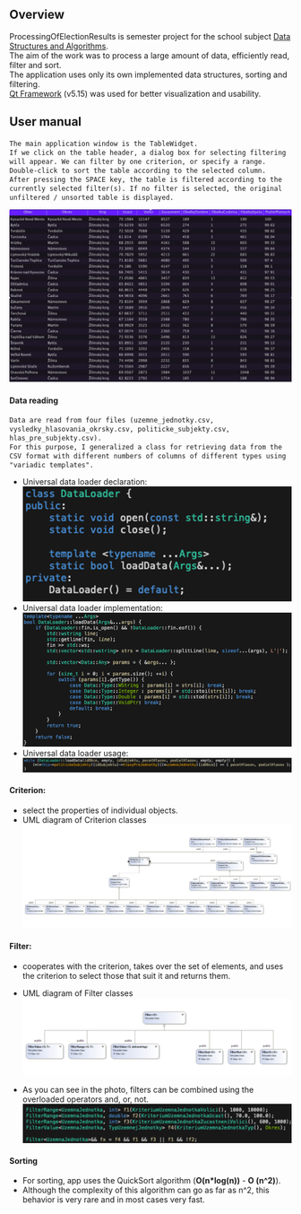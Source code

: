 ## Overview

ProcessingOfElectionResults is semester project for the school subject [Data Structures and Algorithms](https://vzdelavanie.uniza.sk/vzdelavanie/planinfo.php?kod=274661&lng=sk "Data Structures and Algorithms"). \
The aim of the work was to process a large amount of data, efficiently read, filter and sort. \
The application uses only its own implemented data structures, sorting and filtering. \
[Qt Framework](http://www.qt.io "Qt Framework") (v5.15) was used for better visualization and usability.

## User manual
	The main application window is the TableWidget.
	If we click on the table header, a dialog box for selecting filtering will appear. We can filter by one criterion, or specify a range.
	Double-click to sort the table according to the selected column.
	After pressing the SPACE key, the table is filtered according to the currently selected filter(s). If no filter is selected, the original unfiltered / unsorted table is displayed.
![Table](https://raw.githubusercontent.com/GabrielHalvonik/ProcessingOfElectionResults_DataStructures/master/manual_res/table.png)

#### Data reading
	Data are read from four files (uzemne_jednotky.csv, vysledky_hlasovania_okrsky.csv, politicke_subjekty.csv, hlas_pre_subjekty.csv).
	For this purpose, I generalized a class for retrieving data from the CSV format with different numbers of columns of different types using "variadic templates".
* Universal data loader declaration:
![DataLoaderDecl](https://raw.githubusercontent.com/GabrielHalvonik/ProcessingOfElectionResults_DataStructures/master/manual_res/loader_declaration.png)
* Universal data loader implementation:
![DataLoaderImpl](https://raw.githubusercontent.com/GabrielHalvonik/ProcessingOfElectionResults_DataStructures/master/manual_res/loader_impl.png)
* Universal data loader usage:
![DataLoaderUsage](https://raw.githubusercontent.com/GabrielHalvonik/ProcessingOfElectionResults_DataStructures/master/manual_res/loader_usage.png)

#### Criterion:
* select the properties of individual objects.
* UML diagram of Criterion classes
![CriterionUML](https://raw.githubusercontent.com/GabrielHalvonik/ProcessingOfElectionResults_DataStructures/master/manual_res/UML_kriterium.png)

#### Filter:
* cooperates with the criterion, takes over the set of elements, and uses the criterion to select those that suit it and returns them.
* UML diagram of Filter classes
![CriterionUML](https://raw.githubusercontent.com/GabrielHalvonik/ProcessingOfElectionResults_DataStructures/master/manual_res/UML_filter.png)

* As you can see in the photo, filters can be combined using the overloaded operators and, or, not.
![FilterUsage](https://raw.githubusercontent.com/GabrielHalvonik/ProcessingOfElectionResults_DataStructures/master/manual_res/kriteria_usage.png)

#### Sorting

* For sorting, app uses the QuickSort algorithm (**O(n*log(n))** - **O (n^2)**).
* Although the complexity of this algorithm can go as far as n^2, this behavior is very rare and in most cases very fast.

